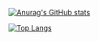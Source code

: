 [![Anurag's GitHub stats](https://github-readme-stats.vercel.app/api?username=mathieuarthur&count_private=true&show_icons=true&theme=dark)](https://github.com/anuraghazra/github-readme-stats)

[![Top Langs](https://github-readme-stats.vercel.app/api/top-langs/?username=mathieuarthur&theme=dark&layout=compact)](https://github.com/anuraghazra/github-readme-stats)

